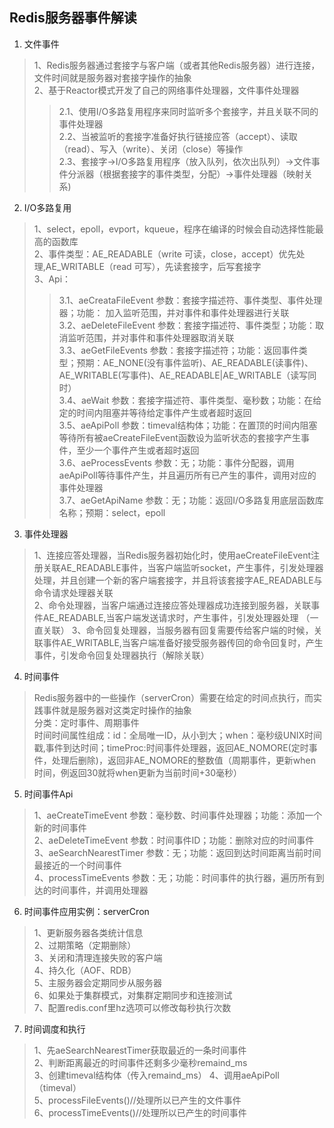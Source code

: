 ## Redis服务器事件解读
1. 文件事件
>1、Redis服务器通过套接字与客户端（或者其他Redis服务器）进行连接，文件时间就是服务器对套接字操作的抽象  
>2、基于Reactor模式开发了自己的网络事件处理器，文件事件处理器  
>>2.1、使用I/O多路复用程序来同时监听多个套接字，并且关联不同的事件处理器  
>>2.2、当被监听的套接字准备好执行链接应答（accept）、读取（read）、写入（write）、关闭（close）等操作  
>>2.3、套接字->I/O多路复用程序（放入队列，依次出队列）->文件事件分派器（根据套接字的事件类型，分配）->事件处理器（映射关系)  
2. I/O多路复用
>1、select，epoll，evport，kqueue，程序在编译的时候会自动选择性能最高的函数库  
>2、事件类型：AE_READABLE（write 可读，close，accept）优先处理,AE_WRITABLE（read 可写），先读套接字，后写套接字  
>3、Api：  
>>3.1、aeCreataFileEvent 参数：套接字描述符、事件类型、事件处理器；功能： 加入监听范围，并对事件和事件处理器进行关联   
>>3.2、aeDeleteFileEvent 参数：套接字描述符、事件类型；功能：取消监听范围，并对事件和事件处理器取消关联  
>>3.3、aeGetFileEvents   参数：套接字描述符；功能：返回事件类型；预期：AE_NONE(没有事件监听)、AE_READABLE(读事件)、AE_WRITABLE(写事件)、AE_READABLE|AE_WRITABLE（读写同时）  
>>3.4、aeWait            参数：套接字描述符、事件类型、毫秒数；功能：在给定的时间内阻塞并等待给定事件产生或者超时返回  
>>3.5、aeApiPoll         参数：timeval结构体；功能：在置顶的时间内阻塞等待所有被aeCreateFileEvent函数设为监听状态的套接字产生事件，至少一个事件产生或者超时返回  
>>3.6、aeProcessEvents   参数：无；功能：事件分配器，调用aeApiPoll等待事件产生，并且遍历所有已产生的事件，调用对应的事件处理器  
>>3.7、aeGetApiName      参数：无；功能：返回I/O多路复用底层函数库名称；预期：select，epoll
3. 事件处理器
>1、连接应答处理器，当Redis服务器初始化时，使用aeCreateFileEvent注册关联AE_READABLE事件，当客户端监听socket，产生事件，引发处理器处理，并且创建一个新的客户端套接字，并且将该套接字AE_READABLE与命令请求处理器关联    
>2、命令处理器，当客户端通过连接应答处理器成功连接到服务器，关联事件AE_READABLE,当客户端发送请求时，产生事件，引发处理器处理  （一直关联）
>3、命令回复处理器，当服务器有回复需要传给客户端的时候，关联事件AE_WRITABLE,当客户端准备好接受服务器传回的命令回复时，产生事件，引发命令回复处理器执行（解除关联）
4. 时间事件
>Redis服务器中的一些操作（serverCron）需要在给定的时间点执行，而实践事件就是服务器对这类定时操作的抽象  
>分类：定时事件、周期事件  
>时间时间属性组成：id：全局唯一ID，从小到大；when：毫秒级UNIX时间戳,事件到达时间；timeProc:时间事件处理器，返回AE_NOMORE(定时事件，处理后删除)，返回非AE_NOMORE的整数值（周期事件，更新when时间，例返回30就将when更新为当前时间+30毫秒）
5. 时间事件Api
>1、aeCreateTimeEvent 参数：毫秒数、时间事件处理器；功能：添加一个新的时间事件  
>2、aeDeleteTimeEvent 参数：时间事件ID；功能：删除对应的时间事件  
>3、aeSearchNearestTimer 参数：无；功能：返回到达时间距离当前时间最接近的一个时间事件  
>4、processTimeEvents 参数：无；功能：时间事件的执行器，遍历所有到达的时间事件，并调用处理器  
6. 时间事件应用实例：serverCron
>1、更新服务器各类统计信息  
>2、过期策略（定期删除）  
>3、关闭和清理连接失败的客户端  
>4、持久化（AOF、RDB）  
>5、主服务器会定期同步从服务器  
>6、如果处于集群模式，对集群定期同步和连接测试  
>7、配置redis.conf里hz选项可以修改每秒执行次数  
7. 时间调度和执行
>1、先aeSearchNearestTimer获取最近的一条时间事件  
>2、判断距离最近的时间事件还剩多少毫秒remaind_ms  
>3、创建timeval结构体（传入remaind_ms）
>4、调用aeApiPoll（timeval）  
>5、processFileEvents()//处理所以已产生的文件事件  
>6、processTimeEvents()//处理所以已产生的时间事件

